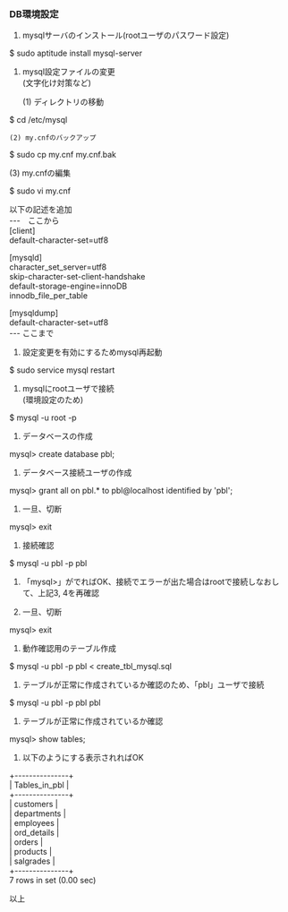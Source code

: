 ### DB環境設定

1. mysqlサーバのインストール(rootユーザのパスワード設定)  
  
  $ sudo aptitude install mysql-server  
  
1. mysql設定ファイルの変更  
(文字化け対策など)  
  
	(1) ディレクトリの移動  
  
  $ cd /etc/mysql  
  
	(2) my.cnfのバックアップ  
  
  $ sudo cp my.cnf my.cnf.bak  
  
  (3) my.cnfの編集  
  
  $ sudo vi my.cnf  
  
  以下の記述を追加  
  ---　ここから  
  [client]  
  default-character-set=utf8  
  
  [mysqld]  
  character_set_server=utf8  
  skip-character-set-client-handshake  
  default-storage-engine=innoDB  
  innodb_file_per_table  
  
  [mysqldump]  
  default-character-set=utf8  
  --- ここまで  
  
1. 設定変更を有効にするためmysql再起動  
  
  $ sudo service mysql restart

1. mysqlにrootユーザで接続  
(環境設定のため)  
  
  $ mysql -u root -p  
  
1. データベースの作成  
  
  mysql> create database pbl;  
  
1. データベース接続ユーザの作成  
  
  mysql> grant all on pbl.* to pbl@localhost identified by 'pbl';  
  
1. 一旦、切断  
  
  mysql> exit  
  
1. 接続確認  
  
  $ mysql -u pbl -p pbl  

1. 「mysql>」がでればOK、接続でエラーが出た場合はrootで接続しなおして、上記3, 4を再確認  
  
1. 一旦、切断  
  
  mysql> exit  
  
1. 動作確認用のテーブル作成  
  
  $ mysql -u pbl -p pbl < create_tbl_mysql.sql  
  
1. テーブルが正常に作成されているか確認のため、「pbl」ユーザで接続  
  
  $ mysql -u pbl -p pbl pbl  
  
1. テーブルが正常に作成されているか確認  
  
  mysql> show tables;  
  
1. 以下のようにする表示されればOK  
  
+---------------+  
| Tables_in_pbl |  
+---------------+  
| customers     |  
| departments   |  
| employees     |  
| ord_details   |  
| orders        |  
| products      |  
| salgrades     |  
+---------------+  
7 rows in set (0.00 sec)  
  
以上